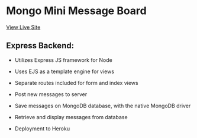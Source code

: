 # Mongo Mini Message Board

[View Live Site](https://apcurran-mongo-message.herokuapp.com/)

## Express Backend:

* Utilizes Express JS framework for Node

* Uses EJS as a template engine for views

* Separate routes included for form and index views

* Post new messages to server

* Save messages on MongoDB database, with the native MongoDB driver

* Retrieve and display messages from database

* Deployment to Heroku